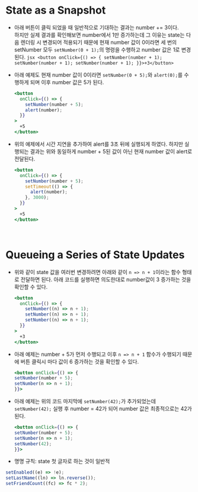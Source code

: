# State as a Snapshot

- 아래 버튼이 클릭 되었을 때 일반적으로 기대하는 결과는 number += 3이다.  
  하지만 실제 결과를 확인해보면 number에서 1만 증가하는데 그 이유는 state는 다음 렌더링 시 변경되어 적용되기 때문에 현재 number 값이 0이라면 세 번의 setNumber 모두 `setNumber(0 + 1);`의 명령을 수행하고 number 값은 1로 변경된다.
  `jsx
<button onClick={() => {
setNumber(number + 1);
setNumber(number + 1);
setNumber(number + 1);
}}>+3</button>
`

- 아래 예제도 현재 number 값이 0이라면 `setNumber(0 + 5);`와 `alert(0);`를 수행하게 되며 이후 number 값은 5가 된다.

  ```jsx
  <button
    onClick={() => {
      setNumber(number + 5);
      alert(number);
    }}
  >
    +5
  </button>
  ```

- 위의 예제에서 시간 지연을 추가하여 alert를 3초 뒤에 실행되게 하였다. 하지만 실행되는 결과는 위와 동일하게 number + 5된 값이 아닌 현재 number 값이 alert로 전달된다.
  ```jsx
  <button
    onClick={() => {
      setNumber(number + 5);
      setTimeout(() => {
        alert(number);
      }, 3000);
    }}
  >
    +5
  </button>
  ```

<br/>

# Queueing a Series of State Updates

- 위와 같이 state 값을 여러번 변경하려면 아래와 같이 `n => n + 1`이라는 함수 형태로 전달하면 된다. 아래 코드를 실행하면 의도한대로 number값이 3 증가하는 것을 확인할 수 있다.

  ```jsx
  <button
    onClick={() => {
      setNumber((n) => n + 1);
      setNumber((n) => n + 1);
      setNumber((n) => n + 1);
    }}
  >
    +3
  </button>
  ```

- 아래 예제는 number + 5가 먼저 수행되고 이후 `n => n + 1` 함수가 수행되기 때문에 버튼 클릭시 마다 값이 6 증가하는 것을 확인할 수 있다.

  ```jsx
  <button onClick={() => {
  setNumber(number + 5);
  setNumber(n => n + 1);
  }}>
  ```

- 아래 예제는 위의 코드 마지막에 `setNumber(42);`가 추가되었는데 `setNumber(42);` 실행 후 number = 42가 되어 number 값은 최종적으로는 42가 된다.

  ```jsx
  <button onClick={() => {
  setNumber(number + 5);
  setNumber(n => n + 1);
  setNumber(42);
  }}>
  ```

- 명명 규칙: state 첫 글자로 하는 것이 일반적

```jsx
setEnabled((e) => !e);
setLastName((ln) => ln.reverse());
setFriendCount((fc) => fc * 2);
```
